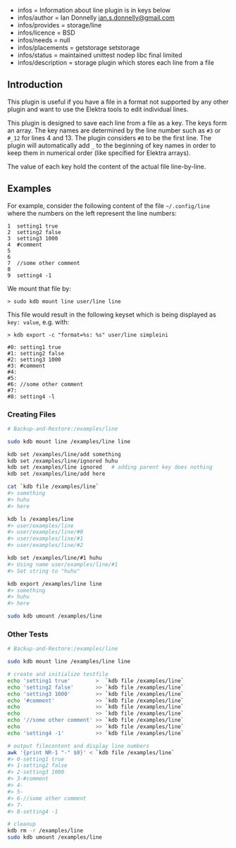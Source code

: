 - infos = Information about line plugin is in keys below
- infos/author = Ian Donnelly <ian.s.donnelly@gmail.com>
- infos/provides = storage/line
- infos/licence = BSD
- infos/needs = null
- infos/placements = getstorage setstorage
- infos/status = maintained unittest nodep libc final limited
- infos/description = storage plugin which stores each line from a file

## Introduction

This plugin is useful if you have a file in a format not supported
by any other plugin and want to use the Elektra tools to edit
individual lines.

This plugin is designed to save each line from a file as a key.
The keys form an array. The key names are determined by the
line number such as `#3` or `#_12` for lines 4 and 13.
The plugin considers `#0` to be the first line.
The plugin will automatically add `_` to the beginning
of key names in order to keep them in numerical order (like specified
for Elektra arrays).

The value of each key hold the content of the actual file line-by-line.

## Examples

For example, consider the following content of the file `~/.config/line` where the
numbers on the left represent the line numbers:

    1  setting1 true
    2  setting2 false
    3  setting3 1000
    4  #comment
    5
    6
    7  //some other comment
    8
    9  setting4 -1

We mount that file by:

    > sudo kdb mount line user/line line

This file would result in the following keyset which is being displayed as
`key: value`, e.g. with:

    > kdb export -c "format=%s: %s" user/line simpleini

    #0: setting1 true
    #1: setting2 false
    #2: setting3 1000
    #3: #comment
    #4:
    #5:
    #6: //some other comment
    #7:
    #8: setting4 -l

### Creating Files


```sh
# Backup-and-Restore:/examples/line

sudo kdb mount line /examples/line line

kdb set /examples/line/add something
kdb set /examples/line/ignored huhu
kdb set /examples/line ignored   # adding parent key does nothing
kdb set /examples/line/add here

cat `kdb file /examples/line`
#> something
#> huhu
#> here

kdb ls /examples/line
#> user/examples/line
#> user/examples/line/#0
#> user/examples/line/#1
#> user/examples/line/#2

kdb set /examples/line/#1 huhu
#> Using name user/examples/line/#1
#> Set string to "huhu"

kdb export /examples/line line
#> something
#> huhu
#> here

sudo kdb umount /examples/line
```


### Other Tests

```sh
# Backup-and-Restore:/examples/line

sudo kdb mount line /examples/line line

# create and initialize testfile
echo 'setting1 true'        >  `kdb file /examples/line`
echo 'setting2 false'       >> `kdb file /examples/line`
echo 'setting3 1000'        >> `kdb file /examples/line`
echo '#comment'             >> `kdb file /examples/line`
echo                        >> `kdb file /examples/line`
echo                        >> `kdb file /examples/line`
echo '//some other comment' >> `kdb file /examples/line`
echo                        >> `kdb file /examples/line`
echo 'setting4 -1'          >> `kdb file /examples/line`

# output filecontent and display line numbers
awk '{print NR-1 "-" $0}' < `kdb file /examples/line`
#> 0-setting1 true
#> 1-setting2 false
#> 2-setting3 1000
#> 3-#comment
#> 4-
#> 5-
#> 6-//some other comment
#> 7-
#> 8-setting4 -1

# cleanup
kdb rm -r /examples/line
sudo kdb umount /examples/line
```
